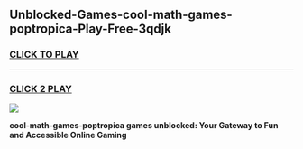 
## Unblocked-Games-cool-math-games-poptropica-Play-Free-3qdjk
<h3>
<a href="https://premium76.site?title=cool-math-games-poptropica&ref=15A">CLICK TO PLAY</a></h3>
<hr>

<h3>
<a href="https://premium76.site?title=cool-math-games-poptropica&ref=15A">CLICK 2 PLAY</a>
  
</h3>

<a href="https://premium76.site?title=cool-math-games-poptropica&ref=15A"><img src="https://clearcache.store/games.png"></a>


**cool-math-games-poptropica games unblocked: Your Gateway to Fun and Accessible Online Gaming**
